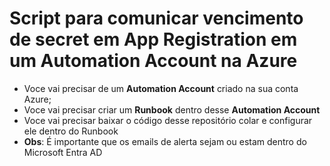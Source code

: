 # Script para comunicar vencimento de secret em App Registration em um Automation Account na Azure

 - Voce vai precisar de um **Automation Account** criado na sua conta Azure;
 - Voce vai precisar criar um **Runbook** dentro desse **Automation Account**
 - Voce vai precisar baixar o código desse repositório colar e configurar ele dentro do Runbook
 - **Obs**: É importante que os emails de alerta sejam ou estam dentro do Microsoft Entra AD
